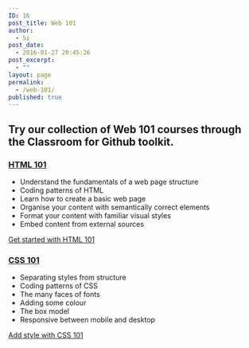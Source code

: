 ```yaml
---
ID: 16
post_title: Web 101
author:
  - Si
post_date:
  - 2016-01-27 20:45:26
post_excerpt:
  - ""
layout: page
permalink:
  - /web-101/
published: true
---
```

<h2>Try our collection of Web 101 courses through the Classroom for Github toolkit.</h2>
<h3><a href="https://classroom.github.com/assignment-invitations/dc0d3f826335f82812b00f4ef9c60be1">HTML 101</a></h3>
<ul>
	<li>Understand the fundamentals of a web page structure</li>
	<li>Coding patterns of HTML</li>
	<li>Learn how to create a basic web page</li>
	<li>Organise your content with semantically correct elements</li>
	<li>Format your content with familiar visual styles</li>
	<li>Embed content from external sources</li>
</ul>
<a href="https://classroom.github.com/assignment-invitations/dc0d3f826335f82812b00f4ef9c60be1">Get started with HTML 101</a>
<h3><a href="https://classroom.github.com/assignment-invitations/0ba6e89dad2d52d5275818a100c11a44">CSS 101</a></h3>
<ul>
	<li>Separating styles from structure</li>
	<li>Coding patterns of CSS</li>
	<li>The many faces of fonts</li>
	<li>Adding some colour</li>
	<li>The box model</li>
	<li>Responsive between mobile and desktop</li>
</ul>
<a href="https://classroom.github.com/assignment-invitations/0ba6e89dad2d52d5275818a100c11a44">Add style with CSS 101</a>